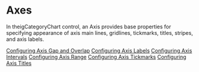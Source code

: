 ﻿# Axes

In theigCategoryChart control, an Axis provides base properties for specifying appearance of axis main lines, gridlines, tickmarks, titles, stripes, and axis labels. 


[Configuring Axis Gap and Overlap](configuring-axis-gap-and-overlap.html)
[Configuring Axis Labels](configuring-axis-labels.html)
[Configuring Axis Intervals](configuring-axis-intervals.html)
[Configuring Axis Range](configuring-axis-range.html)
[Configuring Axis Tickmarks](configuring-axis-tickmarks.html)
[Configuring Axis Titles](configuring-axis-titles.html)